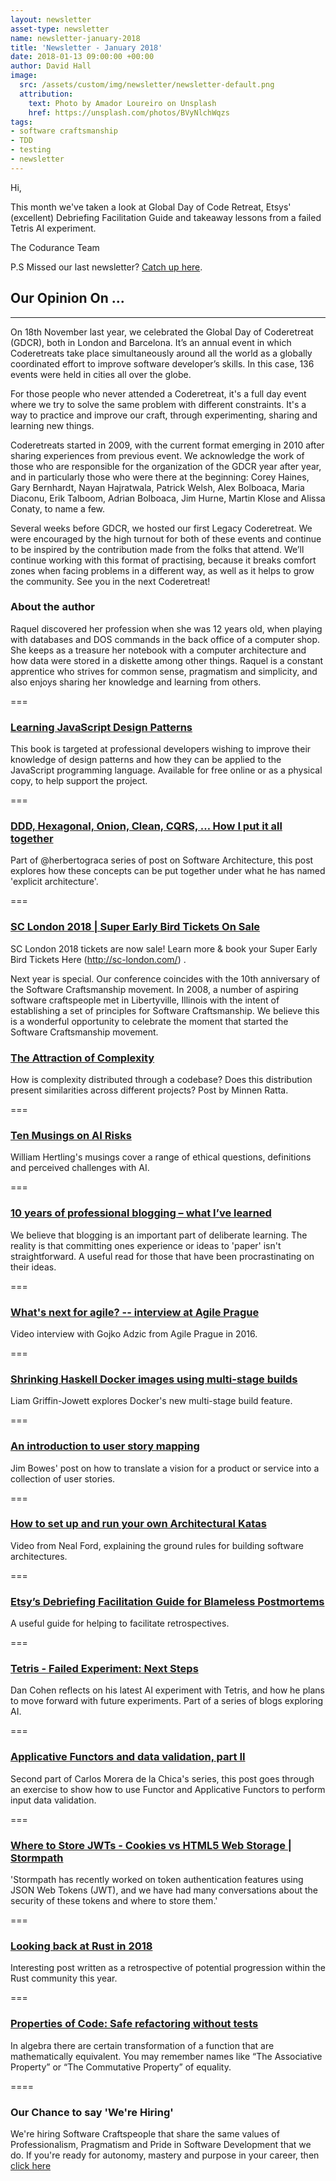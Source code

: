 ```yaml
---
layout: newsletter
asset-type: newsletter
name: newsletter-january-2018
title: 'Newsletter - January 2018'
date: 2018-01-13 09:00:00 +00:00
author: David Hall
image:
  src: /assets/custom/img/newsletter/newsletter-default.png
  attribution: 
    text: Photo by Amador Loureiro on Unsplash
    href: https://unsplash.com/photos/BVyNlchWqzs
tags:
- software craftsmanship
- TDD
- testing
- newsletter
---
```


Hi,

This month we've taken a look at Global Day of Code Retreat, Etsys' (excellent) Debriefing Facilitation Guide and takeaway lessons from a failed Tetris AI experiment.

The Codurance Team

P.S Missed our last newsletter? [Catch up here](https://codurance.com/newsletters/2017-12-11-newsletter/).


## Our Opinion On ...
------------------------------------------------------------
On 18th November last year, we celebrated the Global Day of Coderetreat (GDCR), both in London and Barcelona. It’s an annual event in which Coderetreats take place simultaneously around all the world as a globally coordinated effort to improve software developer’s skills. In this case, 136 events were held in cities all over the globe.

For those people who never attended a Coderetreat, it's a full day event where we try to solve the same problem with different constraints. It's a way to practice and improve our craft, through experimenting, sharing and learning new things.

Coderetreats started in 2009, with the current format emerging in 2010 after sharing experiences from previous event. We acknowledge the work of those who are responsible for the organization of the GDCR year after year, and in particularly those who were there at the beginning: Corey Haines, Gary Bernhardt, Nayan Hajratwala, Patrick Welsh, Alex Bolboaca, Maria Diaconu, Erik Talboom, Adrian Bolboaca, Jim Hurne, Martin Klose and Alissa Conaty, to name a few.

Several weeks before GDCR, we hosted our first Legacy Coderetreat. We were encouraged by the high turnout for both of these events and continue to be inspired by the contribution made from the folks that attend. We’ll continue working with this format of practising, because it breaks comfort zones when facing problems in a different way, as well as it helps to grow the community. See you in the next Coderetreat!

### About the author
Raquel discovered her profession when she was 12 years old, when playing with databases and DOS commands in the back office of a computer shop. She keeps as a treasure her notebook with a computer architecture and how data were stored in a diskette among other things. Raquel is a constant apprentice who strives for common sense, pragmatism and simplicity, and also enjoys sharing her knowledge and learning from others.

===

### [Learning JavaScript Design Patterns](https://addyosmani.com/resources/essentialjsdesignpatterns/book/)
This book is targeted at professional developers wishing to improve their knowledge of design patterns and how they can be applied to the JavaScript programming language. Available for free online or as a physical copy, to help support the project.

===

### [DDD, Hexagonal, Onion, Clean, CQRS, … How I put it all together](https://herbertograca.com/2017/11/16/explicit-architecture-01-ddd-hexagonal-onion-clean-cqrs-how-i-put-it-all-together/)
Part of @herbertograca series of post on Software Architecture, this post explores how these concepts can be put together under what he has named 'explicit architecture'.

===

### [SC London 2018 | Super Early Bird Tickets On Sale](http://sc-london.com/)
SC London 2018 tickets are now sale! Learn more & book your Super Early Bird Tickets Here (http://sc-london.com/) .

Next year is special. Our conference coincides with the 10th anniversary of the Software Craftsmanship movement. In 2008, a number of aspiring software craftspeople met in Libertyville, Illinois with the intent of establishing a set of principles for Software Craftsmanship. We believe this is a wonderful opportunity to celebrate the moment that started the Software Craftsmanship movement.


### [The Attraction of Complexity](https://minnenratta.wordpress.com/2017/12/10/the-attraction-of-complexity/amp/)
How is complexity distributed through a codebase? Does this distribution present similarities across different projects? Post by Minnen Ratta.

===

### [Ten Musings on AI Risks](http://www.williamhertling.com/2017/04/ten-musings-ai-risks/)
William Hertling's musings cover a range of ethical questions, definitions and perceived challenges with AI.

===

### [10 years of professional blogging – what I’ve learned](http://andrewchen.co/professional-blogging/)
We believe that blogging is an important part of deliberate learning. The reality is that committing ones experience or ideas to 'paper' isn't straightforward. A useful read for those that have been procrastinating on their ideas.

===

### [What's next for agile? -- interview at Agile Prague](https://gojko.net/2016/09/18/whats-next-agile/)
Video interview with Gojko Adzic from Agile Prague in 2016.

===

### [Shrinking Haskell Docker images using multi-stage builds](https://codurance.com/2017/12/21/docker-multistage-haskell/)
Liam Griffin-Jowett explores Docker's new multi-stage build feature.

===

### [An introduction to user story mapping](https://manifesto.co.uk/user-story-mapping/)
Jim Bowes' post on how to translate a vision for a product or service into a collection of user stories.

===

### [How to set up and run your own Architectural Katas](https://www.oreilly.com/ideas/how-to-set-up-and-run-your-own-architectural-katas)
Video from Neal Ford, explaining the ground rules for building software architectures.

===

### [Etsy’s Debriefing Facilitation Guide for Blameless Postmortems](https://codeascraft.com/2016/11/17/debriefing-facilitation-guide/)
A useful guide for helping to facilitate retrospectives.

===

### [Tetris - Failed Experiment: Next Steps](https://codurance.com/2018/01/05/tetris-failed-experiment-next-steps/)
Dan Cohen reflects on his latest AI experiment with Tetris, and how he plans to move forward with future experiments. Part of a series of blogs exploring AI.

===

### [Applicative Functors and data validation, part II](https://codurance.com/2018/01/11/applicatives-validation/)
Second part of Carlos Morera de la Chica's series, this post goes through an exercise to show how to use Functor and Applicative Functors to perform input data validation.

===

### [Where to Store JWTs - Cookies vs HTML5 Web Storage | Stormpath](https://stormpath.com/blog/where-to-store-your-jwts-cookies-vs-html5-web-storage)
'Stormpath has recently worked on token authentication features using JSON Web Tokens (JWT), and we have had many conversations about the security of these tokens and where to store them.'

===

### [Looking back at Rust in 2018](http://words.steveklabnik.com/looking-back-at-rust-in-2018)
Interesting post written as a retrospective of potential progression within the Rust community this year.

===

### [Properties of Code: Safe refactoring without tests](https://medium.com/@mcarlson_sb/properties-of-code-safe-refactoring-without-tests-8f7aa1b9d22d)
In algebra there are certain transformation of a function that are mathematically equivalent. You may remember names like “The Associative Property” or “The Commutative Property” of equality.

====

### Our Chance to say 'We're Hiring'
We're hiring Software Craftspeople that share the same values of Professionalism, Pragmatism and Pride in Software Development that we do. If you're ready for autonomy, mastery and purpose in your career, then [click here](https://codurance.com/careers/)
